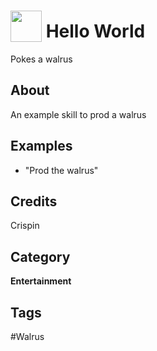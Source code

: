 # <img src="https://raw.githack.com/FortAwesome/Font-Awesome/master/svgs/solid/meh-rolling-eyes.svg" card_color="#F7347A" width="50" height="50" style="vertical-align:bottom"/> Hello World
Pokes a walrus

## About
An example skill to prod a walrus

## Examples
* "Prod the walrus"

## Credits
Crispin

## Category
**Entertainment**

## Tags
#Walrus

